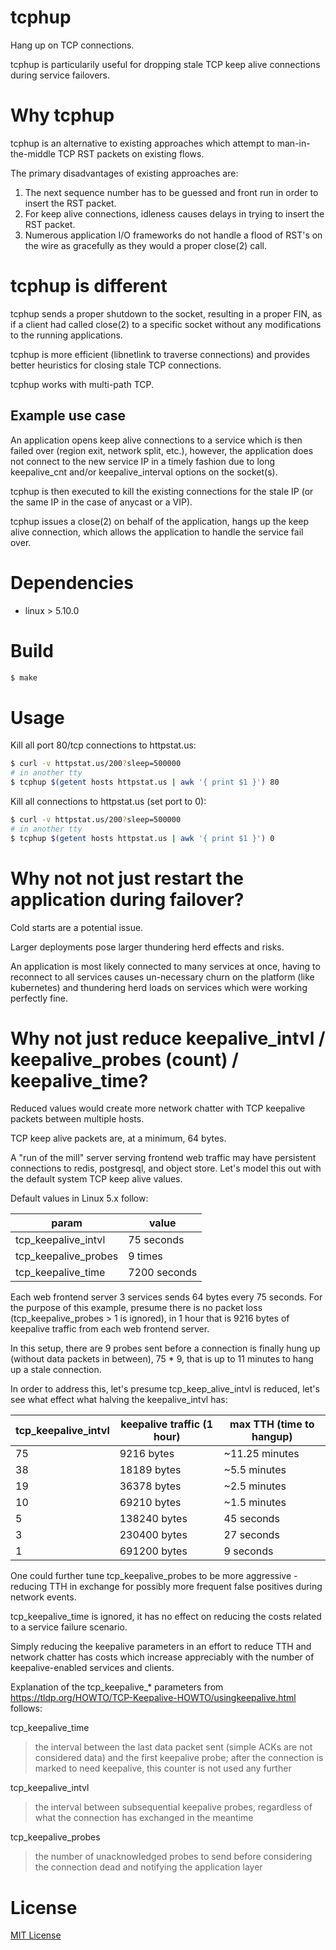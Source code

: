 # tcphup

Hang up on TCP connections.

tcphup is particularily useful for dropping stale TCP keep alive connections during service failovers.

# Why tcphup

tcphup is an alternative to existing approaches which attempt to
man-in-the-middle TCP RST packets on existing flows.

The primary disadvantages of existing approaches are:

1. The next sequence number has to be guessed and front run in order to insert
the RST packet.
2. For keep alive connections, idleness causes delays in trying to insert the
RST packet.
3. Numerous application I/O frameworks do not handle a flood of RST's on the wire as gracefully as they would a proper close(2) call.

# tcphup is different

tcphup sends a proper shutdown to the socket, resulting in a proper FIN, as if a client had
called close(2) to a specific socket without any modifications to the running applications.

tcphup is more efficient (libnetlink to traverse connections) and provides better heuristics for closing stale TCP connections.

tcphup works with multi-path TCP.

## Example use case

An application opens keep alive connections to a service which is then failed over (region exit, network split, etc.), 
however, the application does not connect to the new
service IP in a timely fashion due to long keepalive_cnt and/or keepalive_interval options on the socket(s).

tcphup is then executed to kill the existing connections for the stale IP (or the same IP in the case of anycast or a VIP).

tcphup issues a close(2) on behalf of the application, hangs up the keep alive
connection, which allows the application to handle the service fail over.

# Dependencies
- linux > 5.10.0

# Build
```bash
$ make
```

# Usage

Kill all port 80/tcp connections to httpstat.us:

```bash
$ curl -v httpstat.us/200?sleep=500000
# in another tty
$ tcphup $(getent hosts httpstat.us | awk '{ print $1 }') 80
```

Kill all connections to httpstat.us (set port to 0):

```bash
$ curl -v httpstat.us/200?sleep=500000
# in another tty
$ tcphup $(getent hosts httpstat.us | awk '{ print $1 }') 0
```

# Why not not just restart the application during failover?

Cold starts are a potential issue.

Larger deployments pose larger thundering herd effects and risks.

An application is most likely connected to many services at once, having to reconnect to all services causes un-necessary churn on the platform (like kubernetes) and thundering herd loads on services which were working perfectly fine.

# Why not just reduce keepalive_intvl / keepalive_probes (count) / keepalive_time?

Reduced values would create more network chatter with TCP keepalive packets between multiple hosts.

TCP keep alive packets are, at a minimum, 64 bytes.

A "run of the mill" server serving frontend web traffic may have persistent connections to redis, postgresql, and object store. Let's model this out with the default system TCP keep alive values.

Default values in Linux 5.x follow:

|param|value|
|--|--|
|tcp_keepalive_intvl|75 seconds|
|tcp_keepalive_probes|9 times|
|tcp_keepalive_time|7200 seconds|

Each web frontend server 3 services sends 64 bytes every 75 seconds. For the purpose of this example, presume there is no packet loss (tcp_keepalive_probes > 1 is ignored), in 1 hour that is 9216 bytes of keepalive traffic from each web frontend server.

In this setup, there are 9 probes sent before a connection is finally hung up (without data packets in between), 75 * 9, that is up to 11 minutes to hang up a stale connection.

In order to address this, let's presume tcp_keep_alive_intvl is reduced, let's see what effect what halving the keepalive_intvl has:

| tcp_keepalive_intvl | keepalive traffic (1 hour) | max TTH (time to hangup) |
|--|--|--|
|75|9216 bytes|~11.25 minutes|
|38|18189 bytes|~5.5 minutes|
|19|36378 bytes|~2.5 minutes|
|10|69210 bytes|~1.5 minutes|
|5|138240 bytes|45 seconds|
|3|230400 bytes|27 seconds|
|1|691200 bytes|9 seconds|

One could further tune tcp_keepalive_probes to be more aggressive - reducing TTH in exchange for possibly more frequent false positives during network events.

tcp_keepalive_time is ignored, it has no effect on reducing the costs related to a service failure scenario.

Simply reducing the keepalive parameters in an effort to reduce TTH and network chatter has costs which increase appreciably with the number of keepalive-enabled services and clients.

Explanation of the tcp_keepalive_* parameters from https://tldp.org/HOWTO/TCP-Keepalive-HOWTO/usingkeepalive.html follows:

tcp_keepalive_time
>    the interval between the last data packet sent (simple ACKs are not considered data) and the first keepalive probe; after the connection is marked to need keepalive, this counter is not used any further

tcp_keepalive_intvl
>    the interval between subsequential keepalive probes, regardless of what the connection has exchanged in the meantime 

tcp_keepalive_probes 
>    the number of unacknowledged probes to send before considering the connection dead and notifying the application layer

# License
[MIT License](./LICENSE.txt)
